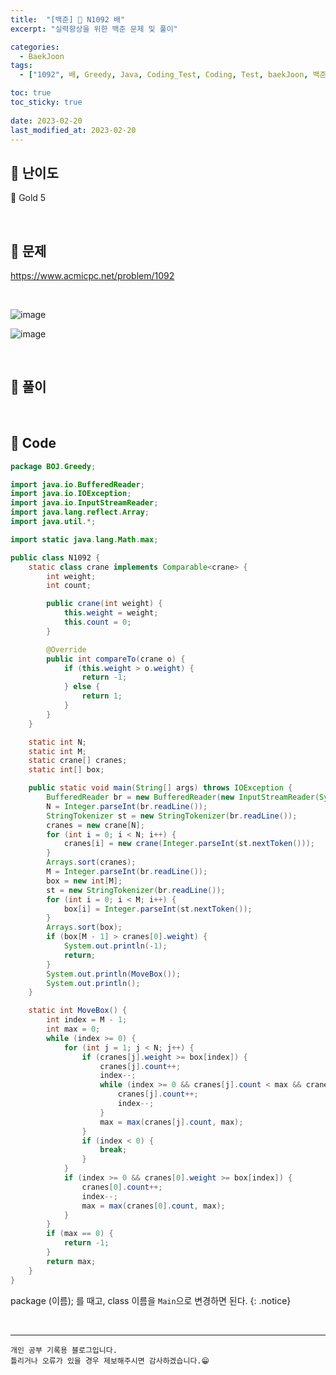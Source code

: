 ```yaml
---
title:  "[백준] 🥇 N1092 배"
excerpt: "실력향상을 위한 백준 문제 및 풀이"

categories:
  - BaekJoon
tags:
  - ["1092", 배, Greedy, Java, Coding_Test, Coding, Test, baekJoon, 백준]

toc: true
toc_sticky: true
 
date: 2023-02-20
last_modified_at: 2023-02-20
---
```


## 📌 난이도

  🥇 Gold 5

<br>

## 📌 문제

<https://www.acmicpc.net/problem/1092>

<br>

![image](https://user-images.githubusercontent.com/37824506/220038245-7fe50340-6a45-43e4-b084-a28f0b326ac2.png)

![image](https://user-images.githubusercontent.com/37824506/220038281-b9918f1f-210b-4d5c-8140-4a0ea5690cbf.png)



<br>

## 📌 풀이  



<br>

## 📌 Code

```java
package BOJ.Greedy;

import java.io.BufferedReader;
import java.io.IOException;
import java.io.InputStreamReader;
import java.lang.reflect.Array;
import java.util.*;

import static java.lang.Math.max;

public class N1092 {
    static class crane implements Comparable<crane> {
        int weight;
        int count;

        public crane(int weight) {
            this.weight = weight;
            this.count = 0;
        }

        @Override
        public int compareTo(crane o) {
            if (this.weight > o.weight) {
                return -1;
            } else {
                return 1;
            }
        }
    }

    static int N;
    static int M;
    static crane[] cranes;
    static int[] box;

    public static void main(String[] args) throws IOException {
        BufferedReader br = new BufferedReader(new InputStreamReader(System.in));
        N = Integer.parseInt(br.readLine());
        StringTokenizer st = new StringTokenizer(br.readLine());
        cranes = new crane[N];
        for (int i = 0; i < N; i++) {
            cranes[i] = new crane(Integer.parseInt(st.nextToken()));
        }
        Arrays.sort(cranes);
        M = Integer.parseInt(br.readLine());
        box = new int[M];
        st = new StringTokenizer(br.readLine());
        for (int i = 0; i < M; i++) {
            box[i] = Integer.parseInt(st.nextToken());
        }
        Arrays.sort(box);
        if (box[M - 1] > cranes[0].weight) {
            System.out.println(-1);
            return;
        }
        System.out.println(MoveBox());
        System.out.println();
    }

    static int MoveBox() {
        int index = M - 1;
        int max = 0;
        while (index >= 0) {
            for (int j = 1; j < N; j++) {
                if (cranes[j].weight >= box[index]) {
                    cranes[j].count++;
                    index--;
                    while (index >= 0 && cranes[j].count < max && cranes[j].weight >= box[index]) {
                        cranes[j].count++;
                        index--;
                    }
                    max = max(cranes[j].count, max);
                }
                if (index < 0) {
                    break;
                }
            }
            if (index >= 0 && cranes[0].weight >= box[index]) {
                cranes[0].count++;
                index--;
                max = max(cranes[0].count, max);
            }
        }
        if (max == 0) {
            return -1;
        }
        return max;
    }
}
```

package (이름); 를 때고, class 이름을 `Main`으로 변경하면 된다.
{: .notice} 


<br>


***
    개인 공부 기록용 블로그입니다.
    틀리거나 오류가 있을 경우 제보해주시면 감사하겠습니다.😁
